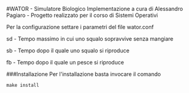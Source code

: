 #WATOR - Simulatore Biologico
Implementazione a cura di Alessandro Pagiaro - Progetto realizzato per il corso di Sistemi Operativi

Per la configurazione settare i parametri del file wator.conf

sd - Tempo massimo in cui uno squalo sopravvive senza mangiare

sb - Tempo dopo il quale uno squalo si riproduce

fb - Tempo dopo il quale un pesce si riproduce

###Installazione
Per l'installazione basta invocare il comando 
```
make install 
```
